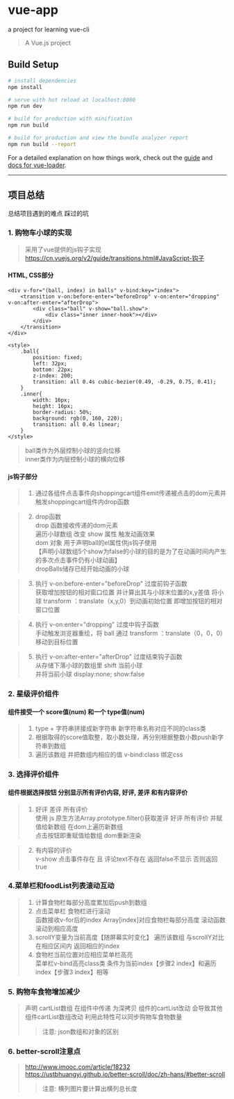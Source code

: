 # vue-app

a project for learning vue-cli

> A Vue.js project

## Build Setup

``` bash
# install dependencies
npm install

# serve with hot reload at localhost:8080
npm run dev

# build for production with minification
npm run build

# build for production and view the bundle analyzer report
npm run build --report
```

For a detailed explanation on how things work, check out the [guide](http://vuejs-templates.github.io/webpack/) and [docs for vue-loader](http://vuejs.github.io/vue-loader).

---
## 项目总结
总结项目遇到的难点 踩过的坑
### 1. 购物车小球的实现

> 采用了vue提供的js钩子实现   https://cn.vuejs.org/v2/guide/transitions.html#JavaScript-钩子

#### HTML, CSS部分

```
<div v-for="(ball, index) in balls" v-bind:key="index">
    <transition v-on:before-enter="beforeDrop" v-on:enter="dropping" v-on:after-enter="afterDrop">
    	<div class="ball" v-show="ball.show">
            <div class="inner inner-hook"></div>
    	</div>
    </transition>
</div>

<style>
    .ball{
    	position: fixed;
    	left: 32px;
    	bottom: 22px;
    	z-index: 200;
    	transition: all 0.4s cubic-bezier(0.49, -0.29, 0.75, 0.41);
    }
    .inner{
    	width: 16px;
    	height: 16px;
    	border-radius: 50%;
    	background: rgb(0, 160, 220);
    	transition: all 0.4s linear;
    }
</style>
```
> ball类作为外层控制小球的竖向位移    
inner类作为内层控制小球的横向位移

#### js钩子部分

>1. 通过各组件点击事件向shoppingcart组件emit传递被点击的dom元素并触发shoppingcart组件内drop函数  
  
>2. drop函数  
   drop 函数接收传递的dom元素  
   遍历小球数组 改变 show 属性 触发动画效果  
    dom 对象 用于声明ball的el属性供js钩子使用    
   【声明小球数组5个show为false的小球的目的是为了在动画时间内产生的多次点击事件仍有小球动画】  
   dropBalls储存已经开始动画的小球
   
>3. 执行 v-on:before-enter="beforeDrop"  过度前钩子函数  
   获取增加按钮的相对窗口位置 并计算出其与小球末位置的x,y差值
   将小球 transform ：translate（x,y,0）到动画初始位置 即增加按钮的相对窗口位置
   
>4. 执行 v-on:enter="dropping"  过度中钩子函数  
    手动触发浏览器重绘，将 ball 通过 transform ：translate（0，0，0） 移动到目标位置
    
>5. 执行 v-on:after-enter="afterDrop"  过度结束钩子函数  
从存储下落小球的数组里 shift 当前小球  
并将当前小球 display:none; show:false

### 2. 星级评价组件 
#### 组件接受一个 score值(num) 和一个 type值(num)  
  
>1. type + 字符串拼接成新字符串  新字符串名称对应不同的class类
>2. 根据取得的score值取整，取小数处理，再分别根据整数小数push新字符串到数组
>3. 遍历该数组 并把数组内相应的值 v-bind:class 绑定css

### 3. 选择评价组件
#### 组件根据选择按钮 分别显示所有评价内容, 好评, 差评 和有内容评价
>1. 好评 差评 所有评价   
>使用 js 原生方法Array.prototype.filter()获取差评 好评 所有评价 并赋值给新数组 在dom上遍历新数组   
>点击按钮即重赋值给数组 dom重新渲染

>2. 有内容的评价   
>v-show 点击事件存在 且 评论text不存在 返回false不显示  否则返回true

### 4.菜单栏和foodList列表滚动互动 
>1. 计算食物栏每部分高度累加后push到数组
>2. 点击菜单栏 食物栏进行滚动   
函数接收v-for后的index                Array[index]对应食物栏每部分高度
滚动函数滚动到相应高度
>3. scrollY变量为当前高度【随屏幕实时变化】
遍历该数组 与scrollY对比 在相应区间内 返回相应的index
>4. 食物栏当前位置对应相应菜单栏高亮    
    菜单栏v-bind高亮class类 条件为当前index【步骤2 index】和遍历index【步骤3 index】相等

### 5. 购物车食物增加减少
> 声明 cartList数组 在组件中传递 为深拷贝 组件的cartList改动 会导致其他组件cartList数组改动 利用此特性可以同步购物车食物数量
>>注意: json数组和对象的区别

### 6. better-scroll注意点
> http://www.imooc.com/article/18232   
https://ustbhuangyi.github.io/better-scroll/doc/zh-hans/#better-scroll
>>注意: 横列图片要计算出横列总长度 